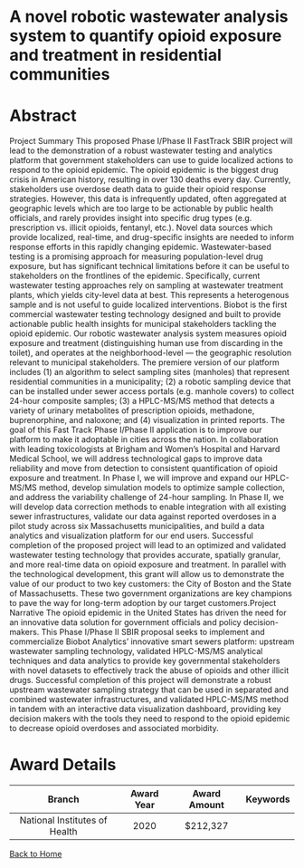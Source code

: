 
A novel robotic wastewater analysis system to quantify opioid exposure and treatment in residential communities
===============================================================================================================

# Abstract


Project Summary
This proposed Phase I/Phase II FastTrack SBIR project will lead to the demonstration of a
robust wastewater testing and analytics platform that government stakeholders can use to guide
localized actions to respond to the opioid epidemic. The opioid epidemic is the biggest drug
crisis in American history, resulting in over 130 deaths every day. Currently, stakeholders use
overdose death data to guide their opioid response strategies. However, this data is infrequently
updated, often aggregated at geographic levels which are too large to be actionable by public
health officials, and rarely provides insight into specific drug types (e.g. prescription vs. illicit
opioids, fentanyl, etc.). Novel data sources which provide localized, real-time, and drug-specific
insights are needed to inform response efforts in this rapidly changing epidemic.
Wastewater-based testing is a promising approach for measuring population-level drug
exposure, but has significant technical limitations before it can be useful to stakeholders on the
frontlines of the epidemic. Specifically, current wastewater testing approaches rely on sampling
at wastewater treatment plants, which yields city-level data at best. This represents a
heterogenous sample and is not useful to guide localized interventions.
Biobot is the first commercial wastewater testing technology designed and built to provide
actionable public health insights for municipal stakeholders tackling the opioid epidemic. Our
robotic wastewater analysis system measures opioid exposure and treatment (distinguishing
human use from discarding in the toilet), and operates at the neighborhood-level — the
geographic resolution relevant to municipal stakeholders. The premiere version of our platform
includes (1) an algorithm to select sampling sites (manholes) that represent residential
communities in a municipality; (2) a robotic sampling device that can be installed under sewer
access portals (e.g. manhole covers) to collect 24-hour composite samples; (3) a HPLC-MS/MS
method that detects a variety of urinary metabolites of prescription opioids, methadone,
buprenorphine, and naloxone; and (4) visualization in printed reports.
The goal of this Fast Track Phase I/Phase II application is to improve our platform to make it
adoptable in cities across the nation. In collaboration with leading toxicologists at Brigham and
Women’s Hospital and Harvard Medical School, we will address technological gaps to improve
data reliability and move from detection to consistent quantification of opioid exposure and
treatment. In Phase I, we will improve and expand our HPLC-MS/MS method, develop
simulation models to optimize sample collection, and address the variability challenge of
24-hour sampling. In Phase II, we will develop data correction methods to enable integration
with all existing sewer infrastructures, validate our data against reported overdoses in a pilot
study across six Massachusetts municipalities, and build a data analytics and visualization
platform for our end users.
Successful completion of the proposed project will lead to an optimized and validated
wastewater testing technology that provides accurate, spatially granular, and more real-time
data on opioid exposure and treatment. In parallel with the technological development, this grant
will allow us to demonstrate the value of our product to two key customers: the City of Boston
and the State of Massachusetts. These two government organizations are key champions to
pave the way for long-term adoption by our target customers.Project Narrative
The opioid epidemic in the United States has driven the need for an innovative data solution for government
officials and policy decision-makers. This Phase I/Phase II SBIR proposal seeks to implement and
commercialize Biobot Analytics’ innovative smart sewers platform: upstream wastewater sampling technology,
validated HPLC-MS/MS analytical techniques and data analytics to provide key governmental stakeholders
with novel datasets to effectively track the abuse of opioids and other illicit drugs. Successful completion of this
project will demonstrate a robust upstream wastewater sampling strategy that can be used in separated and
combined wastewater infrastructures, and validated HPLC-MS/MS method in tandem with an interactive data
visualization dashboard, providing key decision makers with the tools they need to respond to the opioid
epidemic to decrease opioid overdoses and associated morbidity.  

# Award Details

|Branch|Award Year|Award Amount|Keywords|
| :---: | :---: | :---: | :---: |
|National Institutes of Health|2020|$212,327||
  
  


[Back to Home](https://github.com/chrischow/dod_sbir_awards#2522)